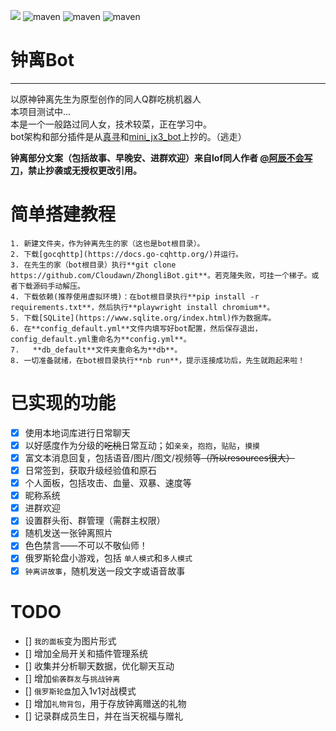 
<a href="https://sm.ms/image/ijPWQzoX1rCVOme" target="_blank"><img src="https://s2.loli.net/2022/07/28/ijPWQzoX1rCVOme.jpg" ></a>
![maven](https://img.shields.io/badge/python-3.10%2B-blue)
![maven](https://img.shields.io/badge/nonebot-2.0.0b4-yellow)
 ![maven](https://img.shields.io/badge/go--cqhttp-1.0.0-red)
 # 钟离Bot
****
 以原神钟离先生为原型创作的同人Q群吃桃机器人<br>
本项目测试中...<br>
本是一个一般路过同人女，技术较菜，正在学习中。<br>
bot架构和部分插件是从[真寻](https://github.com/HibiKier/zhenxun_bot)和[mini_jx3_bot](https://github.com/JustUndertaker/mini_jx3_bot)上抄的。（逃走）<br>

**钟离部分文案（包括故事、早晚安、进群欢迎）来自lof同人作者 [@阿辰不会写刀](https://whz0508.lofter.com)，禁止抄袭或无授权更改引用。**<BR>

# 简单搭建教程
```
1. 新建文件夹，作为钟离先生的家（这也是bot根目录）。
2. 下载[gocqhttp](https://docs.go-cqhttp.org/)并运行。
3. 在先生的家（bot根目录）执行**git clone https://github.com/Cloudawn/ZhongliBot.git**。若克隆失败，可挂一个梯子。或者下载源码手动解压。
4. 下载依赖(推荐使用虚拟环境)：在bot根目录执行**pip install -r requirements.txt**，然后执行**playwright install chromium**。
5. 下载[SQLite](https://www.sqlite.org/index.html)作为数据库。
6. 在**config_default.yml**文件内填写好bot配置，然后保存退出，config_default.yml重命名为**config.yml**。
7.   **db_default**文件夹重命名为**db**。
8. 一切准备就绪，在bot根目录执行**nb run**，提示连接成功后，先生就跑起来啦！
```
# 已实现的功能
- [x] 使用本地词库进行日常聊天
- [x] 以好感度作为分级的~~吃桃~~日常互动；如``亲亲``，``抱抱``，``贴贴``，``摸摸``
- [x] 富文本消息回复，包括语音/图片/图文/视频等~~（所以resources很大）~~
- [x] 日常签到，获取升级经验值和原石
- [x] 个人面板，包括攻击、血量、双暴、速度等
- [x] 昵称系统
- [x] 进群欢迎
- [x] 设置群头衔、群管理（需群主权限）
- [x] 随机发送一张钟离照片
- [x] 色色禁言——不可以不敬仙师！
- [x] 俄罗斯轮盘小游戏，包括 ``单人模式``和``多人模式``
- [x] ``钟离讲故事``，随机发送一段文字或语音故事

# TODO
- [] ``我的面板``变为图片形式
- [] 增加全局开关和插件管理系统
- [] 收集并分析聊天数据，优化聊天互动
- [] 增加``偷袭群友``与``挑战钟离``
- [] ``俄罗斯轮盘``加入1v1对战模式
- [] 增加``礼物背包``，用于存放钟离赠送的礼物
- [] 记录群成员生日，并在当天祝福与赠礼
